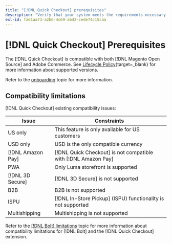 ```yaml
---
title: "[!DNL Quick Checkout] prerequisites"
description: "Verify that your system meets the requirements necessary to use the [!DNL Quick Checkout] for Adobe Commerce extension."
exl-id: fa61aa73-a2b6-4c69-ab42-cede74c15caa
---
```

# [!DNL Quick Checkout] Prerequisites

The [!DNL Quick Checkout] is compatible with both [!DNL Magento Open Source] and Adobe Commerce. See [Lifecycle Policy](https://experienceleague.adobe.com/docs/commerce-operations/release/planning/lifecycle-policy.html){target=_blank} for more information about supported versions.

Refer to the [onboarding](../quick-checkout/onboarding.md) topic for more information.

## Compatibility limitations

[!DNL Quick Checkout] existing compatibility issues:

| **Issue** | **Constraints** |
|----------------|-----------------|
| US only| This feature is only available for US customers |
| USD only| USD is the only compatible currency |
| [!DNL Amazon Pay] | [!DNL Quick Checkout] is not compatible with [!DNL Amazon Pay] |
| PWA | Only Luma storefront is supported |
| [!DNL 3D Secure] | [!DNL 3D Secure] is not supported |
| B2B | B2B is not supported |
| ISPU | [!DNL In-Store Pickup] (ISPU) functionality is not supported |
| Multishipping | Multishipping is not supported |

Refer to the [[!DNL Bolt] limitations](https://help.bolt.com/integrations/adobe-quick-checkout/set-up/#limitations) topic for more information about compatibility limitations for [!DNL Bolt] and the [!DNL Quick Checkout] extension.
